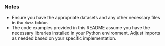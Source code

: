 ### Notes
- Ensure you have the appropriate datasets and any other necessary files in the `data` folder.
- The code examples provided in this README assume you have the necessary libraries installed in your Python environment. Adjust imports as needed based on your specific implementation.
